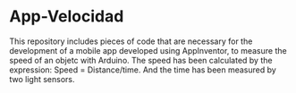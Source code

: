 # App-Velocidad
This repository includes pieces of code that are necessary for the development of a mobile app developed using AppInventor, to measure the speed of an objetc with Arduino.
The speed has been calculated by the expression: Speed = Distance/time. And the time has been measured by two light sensors.
